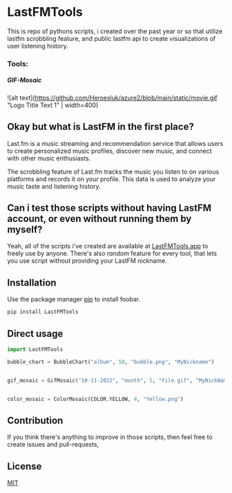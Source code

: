 # LastFMTools

This is repo of pythons scripts, i created over the past year or so that utilize
lastfm scrobbling feature, and public lastfm api to create visualizations of user listening history.

### Tools:

##### GIF-Mosaic
![alt text](https://github.com/Heroesluk/azure2/blob/main/static/movie.gif "Logo Title Text 1" | width=400)

## Okay but what is LastFM in the first place?

Last.fm is a music streaming and recommendation service that allows users to create personalized music profiles, discover new music, and connect with other music enthusiasts.

The scrobbling feature of Last.fm tracks the music you listen to on various platforms and records it on your profile. This data is used to analyze your music taste and listening history.

## Can i test those scripts without having LastFM account, or even without running them by myself? 

Yeah, all of the scripts i've created are available at [LastFMTools.app](https://sea-lion-app-rlgof.ondigitalocean.app) to freely use by anyone. 
There's also *random* feature for every tool, that lets you use script without providing your
LastFM nickname. 

## Installation

Use the package manager [pip](https://pip.pypa.io/en/stable/) to install foobar.

```bash
pip install LastFMTools
```

## Direct usage

```python
import LastFMTools

bubble_chart = BubbleChart("album", 50, "bubble.png", "MyNickname")


gif_mosaic = GifMosaic("10-11-2022", "month", 5, "File.gif", "MyNickName")


color_mosaic = ColorMosaic(COLOR.YELLOW, 4, "Yellow.png")

```
## Contribution

If you think there's anything to improve in those scripts,
 then feel free to create issues and pull-requests, 



## License

[MIT](https://choosealicense.com/licenses/mit/)
